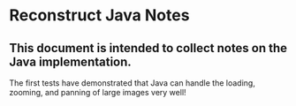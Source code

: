 # Reconstruct Java Notes
## This document is intended to collect notes on the Java implementation.

The first tests have demonstrated that Java can handle the loading, zooming, and panning of large images very well!

